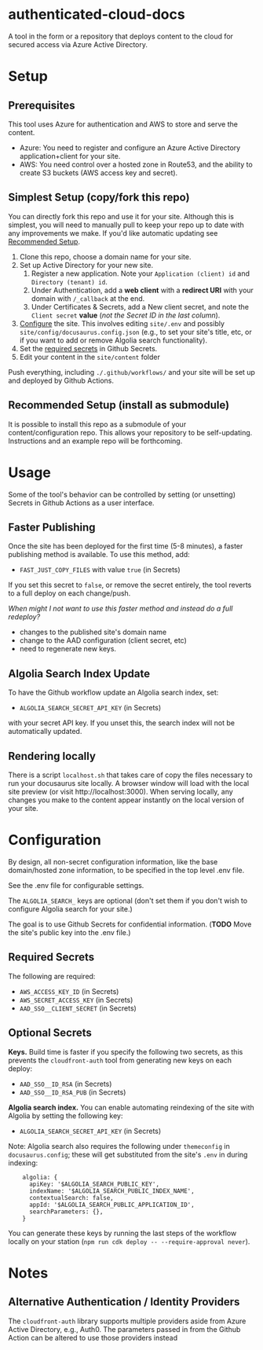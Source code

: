 # authenticated-cloud-docs
A tool in the form or a repository that deploys content to the cloud for secured access via Azure Active Directory.

# Setup

## Prerequisites

This tool uses Azure for authentication and AWS to store and serve the content.

* Azure: You need to register and configure an Azure Active Directory application+client for your site.
* AWS: You need control over a hosted zone in Route53, and the ability to create S3 buckets (AWS access key and secret).

## Simplest Setup (copy/fork this repo)

You can directly fork this repo and use it for your site.  Although this is simplest, you will need to manually pull to keep your repo up to date with any improvements we make.  If you'd like automatic updating see [Recommended Setup](recommended-setup-install-as-submodule).

1. Clone this repo, choose a domain name for your site.
1. Set up Active Directory for your new site.
    1. Register a new application. Note your `Application (client) id` and `Directory (tenant) id`.
    1. Under Authentication, add a **web client** with a **redirect URI** with your domain with `/_callback` at the end.
    1. Under Certificates & Secrets, add a New client secret, and note the `Client secret` **value** (_not the Secret ID in the last column_).
1. [Configure](#configuration) the site.  This involves editing `site/.env` and possibly `site/config/docusaurus.config.json` (e.g., to set your site's title, etc, or if you want to add or remove Algolia search functionality).
1. Set the [required secrets](required-secrets) in Github Secrets.
1. Edit your content in the `site/content` folder

Push everything, including `./.github/workflows/` and your site will be set up and deployed by Github Actions.

## Recommended Setup (install as submodule)

It is possible to install this repo as a submodule of your content/configuration repo. This allows your repository to be self-updating. Instructions and an example repo will be forthcoming.

# Usage

Some of the tool's behavior can be controlled by setting (or unsetting) Secrets in Github Actions as a user interface.

## Faster Publishing

Once the site has been deployed for the first time (5-8 minutes), a faster publishing method is available. To use this method, add:

* `FAST_JUST_COPY_FILES` with value `true` (in Secrets)

If you set this secret to `false`, or remove the secret entirely, the tool reverts to a full deploy on each change/push.

_When might I not want to use this faster method and instead do a full redeploy?_
* changes to the published site's domain name
* change to the AAD configuration (client secret, etc)
* need to regenerate new keys.


## Algolia Search Index Update

To have the Github workflow update an Algolia search index, set:
* `ALGOLIA_SEARCH_SECRET_API_KEY` (in Secrets) 

with your secret API key. If you unset this, the search index will not be automatically updated.


## Rendering locally

There is a script `localhost.sh` that takes care of copy the files necessary to run your docusaurus site locally.  A browser window will load with the local site preview (or visit http://localhost:3000). When serving locally, any changes you make to the content appear instantly on the local version of your site.

# Configuration

By design, all non-secret configuration information, like the base domain/hosted zone information, to be specified in the top level .env file.  

See the .env file for configurable settings.

The `ALGOLIA_SEARCH_` keys are optional (don't set them if you don't wish to configure Algolia search for your site.)

The goal is to use Github Secrets for confidential information.  (**TODO** Move the site's public key into the .env file.)

## Required Secrets

The following are required:

* `AWS_ACCESS_KEY_ID` (in Secrets)
* `AWS_SECRET_ACCESS_KEY` (in Secrets)
* `AAD_SSO__CLIENT_SECRET` (in Secrets)

## Optional Secrets

**Keys.** Build time is faster if you specify the following two secrets, as this prevents the `cloudfront-auth` tool from generating new keys on each deploy:

* `AAD_SSO__ID_RSA`  (in Secrets)
* `AAD_SSO__ID_RSA_PUB`  (in Secrets)

**Algolia search index.** You can enable automating reindexing of the site with Algolia by setting the following key:

* `ALGOLIA_SEARCH_SECRET_API_KEY` (in Secrets)

Note: Algolia search also requires the following under `themeconfig` in `docusaurus.config`; these will get substituted from the site's `.env` in during indexing:

```
    algolia: {
      apiKey: '$ALGOLIA_SEARCH_PUBLIC_KEY',
      indexName: '$ALGOLIA_SEARCH_PUBLIC_INDEX_NAME',
      contextualSearch: false,
      appId: '$ALGOLIA_SEARCH_PUBLIC_APPLICATION_ID',
      searchParameters: {},
    }
```


You can generate these keys by running the last steps of the workflow locally on your station (`npm run cdk deploy -- --require-approval never`).

# Notes

## Alternative Authentication / Identity Providers

The `cloudfront-auth` library supports multiple providers aside from Azure Active Directory, e.g., Auth0.  The parameters passed in from the Github Action can be altered to use those providers instead

